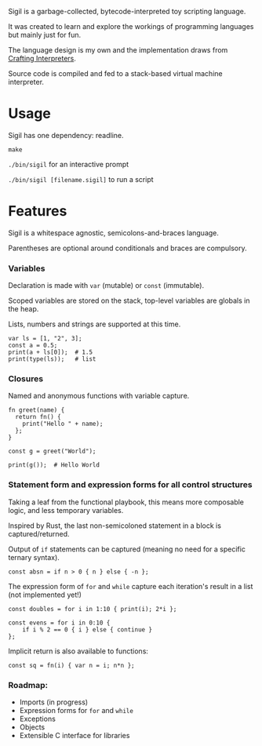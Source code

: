 Sigil is a garbage-collected, bytecode-interpreted toy scripting language.

It was created to learn and explore the workings of programming languages but mainly just for fun.

The language design is my own and the implementation draws from [Crafting Interpreters](https://craftinginterpreters.com/).

Source code is compiled and fed to a stack-based virtual machine interpreter.

# Usage
Sigil has one dependency: readline.

`make`

`./bin/sigil` for an interactive prompt

`./bin/sigil [filename.sigil]` to run a script

# Features
Sigil is a whitespace agnostic, semicolons-and-braces language.

Parentheses are optional around conditionals and braces are compulsory.

### Variables
Declaration is made with `var` (mutable) or `const` (immutable).

Scoped variables are stored on the stack, top-level variables are globals in the heap.

Lists, numbers and strings are supported at this time.
```
var ls = [1, "2", 3];
const a = 0.5;
print(a + ls[0]);  # 1.5
print(type(ls));   # list
```

### Closures
Named and anonymous functions with variable capture.
```
fn greet(name) {
  return fn() {
    print("Hello " + name);
  };
}

const g = greet("World");

print(g());  # Hello World
```

### Statement form and expression forms for all control structures
Taking a leaf from the functional playbook, this means more composable logic, and less temporary variables.

Inspired by Rust, the last non-semicoloned statement in a block is captured/returned.

Output of `if` statements can be captured (meaning no need for a specific ternary syntax).
```
const absn = if n > 0 { n } else { -n };
```

The expression form of `for` and `while` capture each iteration's result in a list (not implemented yet!)
```
const doubles = for i in 1:10 { print(i); 2*i };
```
```
const evens = for i in 0:10 {
    if i % 2 == 0 { i } else { continue }
};
```

Implicit return is also available to functions:
```
const sq = fn(i) { var n = i; n*n };
```

### Roadmap:
 - Imports (in progress)
 - Expression forms for `for` and `while`
 - Exceptions
 - Objects
 - Extensible C interface for libraries
